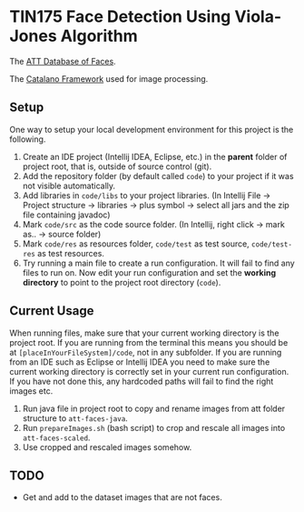 # TIN175 Face Detection Using Viola-Jones Algorithm

The [ATT Database of Faces](https://www.cl.cam.ac.uk/research/dtg/attarchive/facedatabase.html).

The [Catalano Framework](https://github.com/DiegoCatalano/Catalano-Framework) used for image processing.

## Setup
One way to setup your local development environment for this project is the following.

1. Create an IDE project (Intellij IDEA, Eclipse, etc.) in the __parent__ folder of project root, that is, outside of source control (git).
2. Add the repository folder (by default called `code`) to your project if it was not visible automatically.
3. Add libraries in `code/libs` to your project libraries. (In Intellij File -> Project structure -> libraries -> plus symbol -> select all jars and the zip file containing javadoc)
4. Mark `code/src` as the code source folder. (In Intellij, right click -> mark as.. -> source folder)
5. Mark `code/res` as resources folder, `code/test` as test source, `code/test-res` as test resources.
6. Try running a main file to create a run configuration. It will fail to find any files to run on. Now edit your run configuration and set the __working directory__ to point to the project root directory (`code`).


## Current Usage
When running files, make sure that your current working directory is the project root. If you are running from the terminal this means you should be at `[placeInYourFileSystem]/code`, not in any subfolder. If you are running from an IDE such as Eclipse or Intellij IDEA you need to make sure the current working directory is correctly set in your current run configuration. If you have not done this, any hardcoded paths will fail to find the right images etc.

1. Run java file in project root to copy and rename images from att folder structure to `att-faces-java`.
2. Run `prepareImages.sh` (bash script) to crop and rescale all images into `att-faces-scaled`.
3. Use cropped and rescaled images somehow.


## TODO

* Get and add to the dataset images that are not faces.
